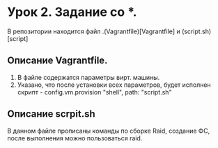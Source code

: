 # Урок 2. Задание со *.
В репозитории находится файл .(Vagrantfile)[Vagrantfile] и (script.sh)[script]

## Описание Vagrantfile.

1. В файле содержатся параметры вирт. машины.
2. Указано, что после установки всех параметров, будет исполнен скрипт - config.vm.provision "shell", path: "script.sh"

## Описание scrpit.sh
В данном файле прописаны команды по сборке Raid, создание ФС, после выполнения можно пользоваться raid.

